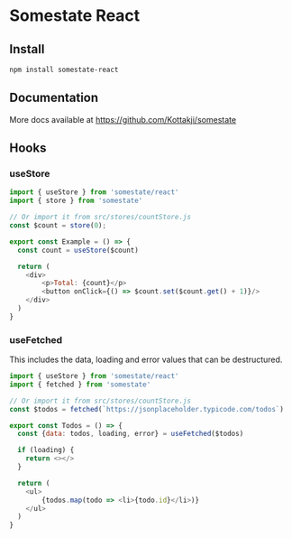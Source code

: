 # Somestate React

## Install

```bash
npm install somestate-react
```

## Documentation

More docs available at https://github.com/Kottakji/somestate

## Hooks

### useStore

```js
import { useStore } from 'somestate/react'
import { store } from 'somestate'

// Or import it from src/stores/countStore.js
const $count = store(0);

export const Example = () => {
  const count = useStore($count)

  return (
    <div>
        <p>Total: {count}</p>
        <button onClick={() => $count.set($count.get() + 1)}/>
    </div>
  )
}
```

### useFetched

This includes the data, loading and error values that can be destructured.

```js
import { useStore } from 'somestate/react'
import { fetched } from 'somestate'

// Or import it from src/stores/countStore.js
const $todos = fetched(`https://jsonplaceholder.typicode.com/todos`)

export const Todos = () => {
  const {data: todos, loading, error} = useFetched($todos)

  if (loading) {
    return <></>
  }

  return (
    <ul>
        {todos.map(todo => <li>{todo.id}</li>)}
    </ul>
  )
}
```
